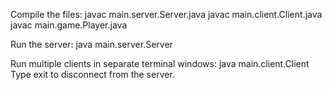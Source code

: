 Compile the files:
javac main.server.Server.java
javac main.client.Client.java
javac main.game.Player.java


Run the server:
java main.server.Server

Run multiple clients in separate terminal windows:
java main.client.Client
Type exit to disconnect from the server.